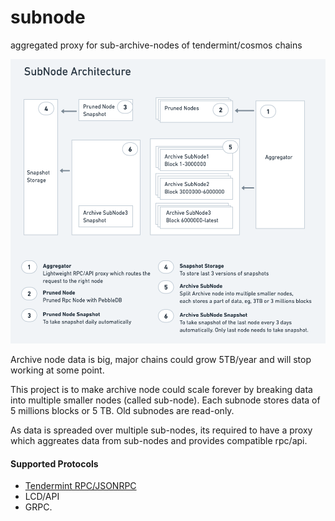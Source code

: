 # subnode
aggregated proxy for sub-archive-nodes of tendermint/cosmos chains

![Subnode Architecture](doc/architecture.png)


Archive node data is big, major chains could grow 5TB/year and will stop working at some point.


This project is to make archive node could scale forever by breaking data into multiple smaller nodes (called sub-node).
Each subnode stores data of 5 millions blocks or 5 TB. Old subnodes are read-only.


As data is spreaded over multiple sub-nodes, its required to have a proxy which aggreates data from sub-nodes and provides compatible rpc/api.


#### Supported Protocols
- [Tendermint RPC/JSONRPC](doc/rpc.md)
- LCD/API
- GRPC.